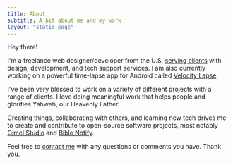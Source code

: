 ```yaml
---
title: About
subtitle: A bit about me and my work
layout: "static-page"
---
```


Hey there! 

I'm a freelance web designer/developer from the U.S, [serving clients](https://correctsyntax.com) with design, development, and tech support services. I am also currently working on a powerful time-lapse app for Android called [Velocity Lapse](https://velocitylapse.com).

I've been very blessed to work on a variety of different projects with a range of clients. I love doing meaningful work that helps people and glorifies Yahweh, our Heavenly Father. 

Creating things, collaborating with others, and learning new tech drives me to create and contribute to open-source software projects, most notably [Gimel Studio](https://gimelstudio.github.io) and [Bible Notify](https://biblenotify.github.io). 

Feel free to [contact me](mailto:hi@noahrahm.com) with any questions or comments you have. Thank you.
